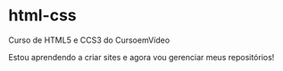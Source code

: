 # html-css
 Curso de HTML5 e CCS3 do CursoemVídeo

 Estou aprendendo a criar sites e agora vou gerenciar meus repositórios!


